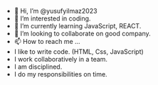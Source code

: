- 👋 Hi, I’m @yusufyilmaz2023 
- 👀 I’m interested in coding.
- 🌱 I’m currently learning JavaScript, REACT.
- 💞️ I’m looking to collaborate on good company.
- 📫 How to reach me ...
- I like to write code. (HTML, Css, JavaScript)
- I work collaboratively in a team.
- I am disciplined.
- I do my responsibilities on time.

<!---
yusufyilmaz2023/yusufyilmaz2023 is a ✨ special ✨ repository because its `README.md` (this file) appears on your GitHub profile.
You can click the Preview link to take a look at your changes.
--->
